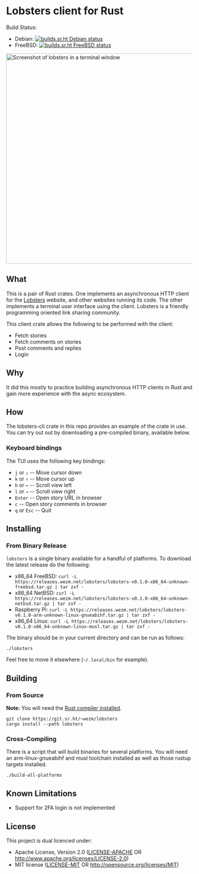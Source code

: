Lobsters client for Rust
========================

Build Status:

* Debian: [![builds.sr.ht Debian status](https://builds.sr.ht/~wezm/lobsters/debian.yml.svg)](https://builds.sr.ht/~wezm/lobsters/debian.yml?)
* FreeBSD: [![builds.sr.ht FreeBSD status](https://builds.sr.ht/~wezm/lobsters/freebsd.yml.svg)](https://builds.sr.ht/~wezm/lobsters/freebsd.yml?)

<img src="https://git.sr.ht/~wezm/lobsters/blob/master/screenshot.png" alt="Screenshot of lobsters in a terminal window" width="568" />

## What

This is a pair of Rust crates. One implements an asynchronous HTTP client for
the [Lobsters] website, and other websites running its code. The other
implements a terminal user interface using the client. Lobsters is a friendly
programming oriented link sharing community.

This client crate allows the following to be performed with the client:

* Fetch stories
* Fetch comments on stories
* Post comments and replies
* Login

## Why

It did this mostly to practice building asynchronous HTTP clients in Rust and
gain more experience with the async ecosystem.

## How

The lobsters-cli crate in this repo provides an example of the crate in use.
You can try out out by downloading a pre-compiled binary, available below.

### Keyboard bindings

The TUI uses the following key bindings:

* `j` or `↓` -- Move cursor down
* `k` or `↑` -- Move cursor up
* `h` or `←` -- Scroll view left
* `l` or `→` -- Scroll view right
* `Enter` -- Open story URL in browser
* `c` -- Open story comments in browser
* `q` or `Esc` -- Quit

## Installing

### From Binary Release

`lobsters` is a single binary available for a handful of platforms. To download
the latest release do the following:

* x86_64 FreeBSD: `curl -L https://releases.wezm.net/lobsters/lobsters-v0.1.0-x86_64-unknown-freebsd.tar.gz | tar zxf -`
* x86_64 NetBSD: `curl -L https://releases.wezm.net/lobsters/lobsters-v0.1.0-x86_64-unknown-netbsd.tar.gz | tar zxf -`
* Raspberry Pi: `curl -L https://releases.wezm.net/lobsters/lobsters-v0.1.0-arm-unknown-linux-gnueabihf.tar.gz | tar zxf -`
* x86_64 Linux: `curl -L https://releases.wezm.net/lobsters/lobsters-v0.1.0-x86_64-unknown-linux-musl.tar.gz | tar zxf -`

The binary should be in your current directory and can be run as follows:

    ./lobsters

Feel free to move it elsewhere (`~/.local/bin` for example).

## Building

### From Source

**Note:** You will need the [Rust compiler installed][rust].

    git clone https://git.sr.ht/~wezm/lobsters
    cargo install --path lobsters

### Cross-Compiling

There is a script that will build binaries for several platforms. You will
need an arm-linux-gnueabihf and musl toolchain installed as well as those
rustup targets installed.

    ./build-all-platforms

## Known Limitations

* Support for 2FA login is not implemented

## License

This project is dual licenced under:

- Apache License, Version 2.0 ([LICENSE-APACHE](https://git.sr.ht/~wezm/lobsters/tree/master/LICENSE-APACHE) OR
  <http://www.apache.org/licenses/LICENSE-2.0>)
- MIT license ([LICENSE-MIT](https://git.sr.ht/~wezm/lobsters/tree/master/LICENSE-MIT) OR
  <http://opensource.org/licenses/MIT>)

[Lobsters]: https://lobste.rs/
[rust]: https://rustup.rs/
